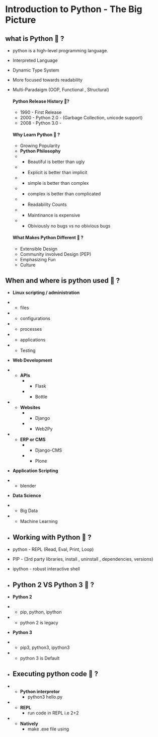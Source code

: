 # Introduction to Python - The Big Picture

## what is Python :thinking: ?
- python is a high-level programming language.
- Interpreted Language
- Dynamic Type System
- More focused towards readability
- Multi-Paradaigm (OOP, Functional , Structural)

    #### Python Release History :thinking:?
    - 1990 - First Release
    - 2000 - Python 2.0 - (Garbage Collection, unicode support)
    - 2008 - Python 3.0 - 
    #### Why Learn Python :thinking: ?
    - Growing Popularity
    - **Python Philosophy**
    - - Beautiful is better than ugly
    - - Explicit is better than implicit
    - - simple is better than complex
    - - complex is better than complicated
    - - Readability Counts
    - - Maintinance is expensive
    - - Obiviously no bugs vs no obivious bugs
    #### What Makes Python Different :thinking: ?
    - Extensible Design
    - Community involved Design (PEP)
    - Emphasizing Fun
    - Culture

## When and where is python used :thinking: ?
- **Linux scripting / administration**
- - files
- - configurations
- - processes
- - applications
- - Testing
- **Web Development**
- - **APIs**
    - - Flask
    - - Bottle
- - **Websites**
    - - Django
    - - Web2Py
- - **ERP or CMS**
    - - Django-CMS
    - - Plone
- **Application Scripting**
- - blender
- **Data Science**
- - Big Data
- - Machine Learning

- ## Working with Python :thinking: ?
- python - REPL (Read, Eval, Print, Loop)
- PIP - (3rd party libraries, install , uninstall , dependencies, versions)
- ipython - robust interactive shell


- ## Python 2 VS Python 3 :thinking: ?
- **Python 2**
- - pip, python, ipython
- - python 2 is legacy
- **Python 3**
- - pip3, python3, ipython3
- - python 3 is Default

- ## Executing python code :thinking: ?
- - **Python interpretor**
    - python3 hello.py
- - **REPL**
    - run code in REPL i.e 2+2
- - **Natively**
    - make .exe file using